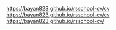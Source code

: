 https://bayan823.github.io/rsschool-cv/cv
https://bayan823.github.io/rsschool-cv/cv
https://bayan823.github.io/rsschool-cv/
